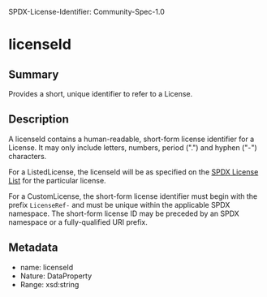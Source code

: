 SPDX-License-Identifier: Community-Spec-1.0

# licenseId

## Summary

Provides a short, unique identifier to refer to a License.

## Description

A licenseId contains a human-readable, short-form license identifier for a
License. It may only include letters, numbers, period (".") and hyphen ("-")
characters.

For a ListedLicense, the licenseId will be as specified on the
[SPDX License List](https://spdx.org/licenses) for the particular license.

For a CustomLicense, the short-form license identifier must begin with the
prefix `LicenseRef-` and must be unique within the applicable SPDX namespace.
The short-form license ID may be preceded by an SPDX namespace or a
fully-qualified URI prefix.

## Metadata

- name: licenseId
- Nature: DataProperty
- Range: xsd:string

